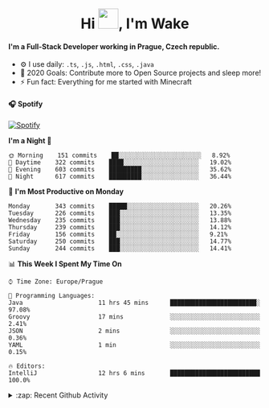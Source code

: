 <h1 align="center">Hi <img src="https://raw.githubusercontent.com/MrWakeCZ/MrWakeCZ/master/Hi.gif" width="40px" />, I'm Wake</h1>

#### I'm a Full-Stack Developer working in Prague, Czech republic.
- ⚙️ I use daily: `.ts`, `.js`, `.html`, `.css`, `.java`
- 🥅 2020 Goals: Contribute more to Open Source projects and sleep more!
- ⚡ Fun fact: Everything for me started with Minecraft

#### 🎧 Spotify
[![Spotify](https://novatorem-delta-eight.vercel.app/api/spotify)](https://open.spotify.com/user/wakeecz)

<!--START_SECTION:waka-->
**I'm a Night 🦉** 

```text
🌞 Morning    151 commits    ██░░░░░░░░░░░░░░░░░░░░░░░   8.92% 
🌆 Daytime    322 commits    ████░░░░░░░░░░░░░░░░░░░░░   19.02% 
🌃 Evening    603 commits    █████████░░░░░░░░░░░░░░░░   35.62% 
🌙 Night      617 commits    █████████░░░░░░░░░░░░░░░░   36.44%

```
📅 **I'm Most Productive on Monday** 

```text
Monday       343 commits    █████░░░░░░░░░░░░░░░░░░░░   20.26% 
Tuesday      226 commits    ███░░░░░░░░░░░░░░░░░░░░░░   13.35% 
Wednesday    235 commits    ███░░░░░░░░░░░░░░░░░░░░░░   13.88% 
Thursday     239 commits    ███░░░░░░░░░░░░░░░░░░░░░░   14.12% 
Friday       156 commits    ██░░░░░░░░░░░░░░░░░░░░░░░   9.21% 
Saturday     250 commits    ███░░░░░░░░░░░░░░░░░░░░░░   14.77% 
Sunday       244 commits    ███░░░░░░░░░░░░░░░░░░░░░░   14.41%

```


📊 **This Week I Spent My Time On** 

```text
⌚︎ Time Zone: Europe/Prague

💬 Programming Languages: 
Java                     11 hrs 45 mins      ████████████████████████░   97.08% 
Groovy                   17 mins             ░░░░░░░░░░░░░░░░░░░░░░░░░   2.41% 
JSON                     2 mins              ░░░░░░░░░░░░░░░░░░░░░░░░░   0.36% 
YAML                     1 min               ░░░░░░░░░░░░░░░░░░░░░░░░░   0.15%

🔥 Editors: 
IntelliJ                 12 hrs 6 mins       █████████████████████████   100.0%

```


<!--END_SECTION:waka-->

<details>
  <summary>:zap: Recent Github Activity</summary>

<!--START_SECTION:activity-->
1. ❌ Closed PR [#88](https://github.com/waked-cz/corgi/pull/88) in [waked-cz/corgi](https://github.com/waked-cz/corgi)
2. 🗣 Commented on [#6](https://github.com/craftmania-cz/craftlobby/issues/6) in [craftmania-cz/craftlobby](https://github.com/craftmania-cz/craftlobby)
3. ❗️ Closed issue [#574](https://github.com/Zrips/Residence/issues/574) in [Zrips/Residence](https://github.com/Zrips/Residence)
4. 🗣 Commented on [#574](https://github.com/Zrips/Residence/issues/574) in [Zrips/Residence](https://github.com/Zrips/Residence)
5. 🎉 Merged PR [#13](https://github.com/craftmania-cz/craftmanager/pull/13) in [craftmania-cz/craftmanager](https://github.com/craftmania-cz/craftmanager)
<!--END_SECTION:activity-->

</details>
